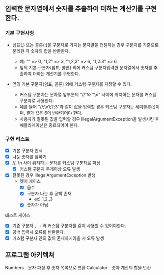 ## 입력한 문자열에서 숫자를 추출하여 더하는 계산기를 구현한다.

### 기본 구현사항
- 쉼표(,) 또는 콜론(:)을 구분자로 가지는 문자열을 전달하는 경우 구분자를 기준으로 분리한 각 숫자의 합을 반환한다.
    - 예: "" => 0, "1,2" => 3, "1,2,3" => 6, "1,2:3" => 6
    - 앞의 기본 구분자(쉼표, 콜론) 외에 커스텀 구분자입력한 문자열에서 숫자를 추출하여 더하는 계산기를 구현한다.

- 앞의 기본 구분자(쉼표, 콜론) 외에 커스텀 구분자를 지정할 수 있다. 
  - 커스텀 구분자는 문자열 앞부분의 "//"와 "\n" 사이에 위치하는 문자를 커스텀 구분자로 사용한다.
  - 예를 들어 "//;\n1;2;3"과 같이 값을 입력할 경우 커스텀 구분자는 세미콜론(;)이며, 결과 값은 6이 반환되어야 한다.
  - 사용자가 잘못된 값을 입력할 경우 IllegalArgumentException을 발생시킨 후 애플리케이션은 종료되어야 한다.

### 구현 리스트
- [x] 기본 구분자 인식
- [x] 나눈 숫자를 셈하기
- [x] //, \n 사이 위치하는 문자를 커스텀 구분자로 파싱
  - [x] 커스텀 구분자 두개이상 오류 발생
- [x] 잘못된 경우 IllegalArgumentException 발생
  - 엣지 케이스
    - [x] 음수
    - [x] 구분자 나눈 후 공백 존재
      - ex) 1,2,,3
    - [x] 숫자가 아님

테스트 케이스
  - [x] 기존 구분자 `, :` 와 커스텀 구분자를 같이 사용할 수 있어야한다.
  - [x] 공백 입력시 오류를 반환한다.
  - [x] 커스텀 구분자 안의 값이 존재하지않을 시 오류 발생

## 프로그램 아키텍쳐
Numbers - 문자 파싱 후 숫자 목록으로 변환
Calculator - 숫자 계산의 합을 반환